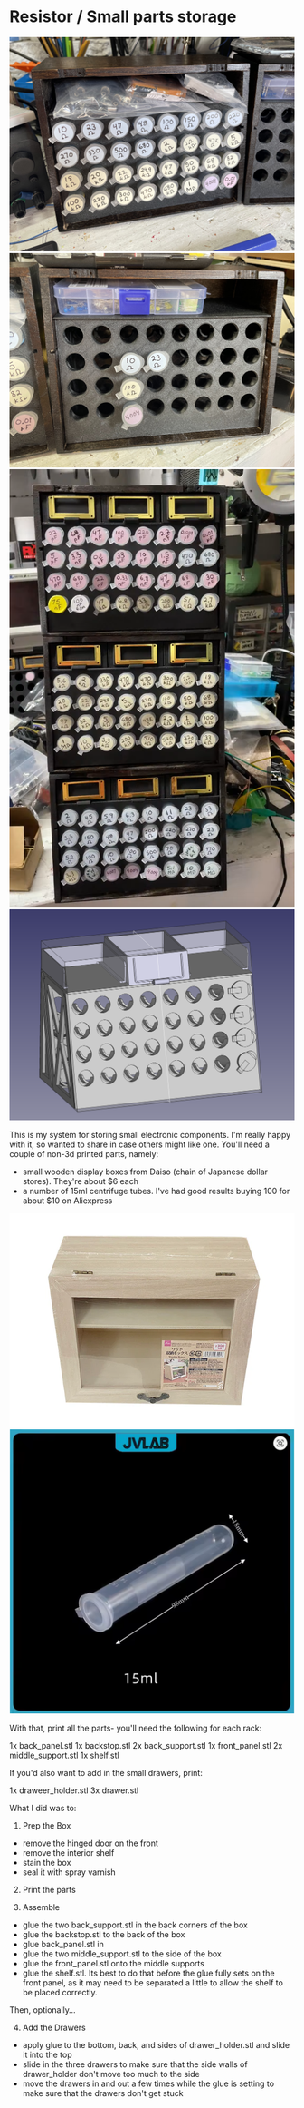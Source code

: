 # Resistor / Small parts storage


![onerack](pics/onerack_1.jpg)
![onerack 2](pics/onerack_2.jpg)
![three](pics/three_stack.png)
![render](pics/resistor_storage_render.png)

This is my system for storing small electronic components. I'm really happy with it, so wanted to share in case others might like one. You'll need a couple of non-3d printed parts, namely:

- small wooden display boxes from Daiso (chain of Japanese dollar stores). They're about $6 each
- a number of 15ml centrifuge tubes. I've had good results buying 100 for about $10 on Aliexpress

![wooden box](pics/start.jpg)
![tubes](pics/tubes15ml.png)

With that, print all the parts- you'll need the following for each rack:

1x back_panel.stl
1x backstop.stl
2x back_support.stl
1x front_panel.stl
2x middle_support.stl
1x shelf.stl

If you'd also want to add in the small drawers, print:

1x draweer_holder.stl
3x drawer.stl

What I did was to:

1. Prep the Box

- remove the hinged door on the front
- remove the interior shelf
- stain the box
- seal it with spray varnish

2. Print the parts

3. Assemble

- glue the two back_support.stl in the back corners of the box
- glue the backstop.stl to the back of the box
- glue back_panel.stl in
- glue the two middle_support.stl to the side of the box
- glue the front_panel.stl onto the middle supports
- glue the shelf.stl. Its best to do that before the glue fully sets on the front panel, as it may need to be separated a little to allow the shelf to be placed correctly.

Then, optionally…

4. Add the Drawers

- apply glue to the bottom, back, and sides of drawer_holder.stl and slide it into the top
- slide in the three drawers to make sure that the side walls of drawer_holder don't move too much to the side
- move the drawers in and out a few times while the glue is setting to make sure that the drawers don't get stuck
